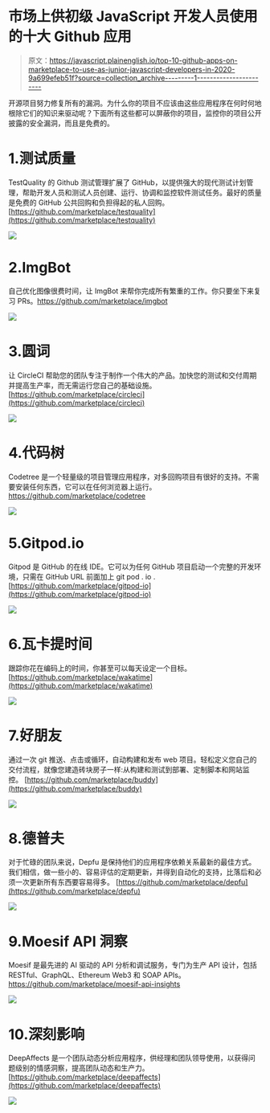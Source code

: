 # 市场上供初级 JavaScript 开发人员使用的十大 Github 应用

> 原文：<https://javascript.plainenglish.io/top-10-github-apps-on-marketplace-to-use-as-junior-javascript-developers-in-2020-9a699efeb51f?source=collection_archive---------1----------------------->

开源项目努力修复所有的漏洞。为什么你的项目不应该由这些应用程序在何时何地根除它们的知识来驱动呢？下面所有这些都可以屏蔽你的项目，监控你的项目公开披露的安全漏洞，而且是免费的。

# 1.测试质量

TestQuality 的 Github 测试管理扩展了 GitHub，以提供强大的现代测试计划管理，帮助开发人员和测试人员创建、运行、协调和监控软件测试任务。最好的质量是免费的 GitHub 公共回购和负担得起的私人回购。
[https://github.com/marketplace/testquality](https://github.com/marketplace/testquality)

![](img/55b075243bdd494657c2c47d2819efa0.png)

# 2.ImgBot

自己优化图像很费时间，让 ImgBot 来帮你完成所有繁重的工作。你只要坐下来复习 PRs。https://github.com/marketplace/imgbot

![](img/e78c2d3211866dee06e377037f26d087.png)

# 3.圆词

让 CircleCI 帮助您的团队专注于制作一个伟大的产品。加快您的测试和交付周期并提高生产率，而无需运行您自己的基础设施。
[https://github.com/marketplace/circleci](https://github.com/marketplace/circleci)

![](img/bdfc45c01df27984b486314c37f49378.png)

# 4.代码树

Codetree 是一个轻量级的项目管理应用程序，对多回购项目有很好的支持。不需要安装任何东西，它可以在任何浏览器上运行。
https://github.com/marketplace/codetree

![](img/9f72f56e1c9174d70efd5c3bdfedd8ff.png)

# 5.Gitpod.io

Gitpod 是 GitHub 的在线 IDE。它可以为任何 GitHub 项目启动一个完整的开发环境，只需在 GitHub URL 前面加上 git pod . io .
[https://github.com/marketplace/gitpod-io](https://github.com/marketplace/gitpod-io)

![](img/a7848c12ac2f84c22effc9e1c8a365fe.png)

# 6.瓦卡提时间

跟踪你花在编码上的时间，你甚至可以每天设定一个目标。
[https://github.com/marketplace/wakatime](https://github.com/marketplace/wakatime)

![](img/812b0994f7ad79a34730173588fd73ae.png)

# 7.好朋友

通过一次 git 推送、点击或循环，自动构建和发布 web 项目。轻松定义您自己的交付流程，就像您建造砖块房子一样:从构建和测试到部署、定制脚本和网站监控。
[https://github.com/marketplace/buddy](https://github.com/marketplace/buddy)

![](img/e8e7cb8c2c9df58a8a9adf0c405f27de.png)

# 8.德普夫

对于忙碌的团队来说，Depfu 是保持他们的应用程序依赖关系最新的最佳方式。我们相信，做一些小的、容易评估的定期更新，并得到自动化的支持，比落后和必须一次更新所有东西要容易得多。
[https://github.com/marketplace/depfu](https://github.com/marketplace/depfu)

![](img/ab8a81edea26857acbc361f85143bb02.png)

# 9.Moesif API 洞察

Moesif 是最先进的 AI 驱动的 API 分析和调试服务，专门为生产 API 设计，包括 RESTful、GraphQL、Ethereum Web3 和 SOAP APIs。https://github.com/marketplace/moesif-api-insights

![](img/b6b8faa6a7d9f5d65f14a5b02737d8e2.png)

# 10.深刻影响

DeepAffects 是一个团队动态分析应用程序，供经理和团队领导使用，以获得问题级别的情感洞察，提高团队动态和生产力。
[https://github.com/marketplace/deepaffects](https://github.com/marketplace/deepaffects)

![](img/505cfa6cc5e1962dbb51c6da7cf97726.png)